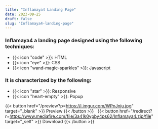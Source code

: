 ```yaml
---
title: "Inflamaya4 Landing Page"
date: 2023-09-25
draft: false
slug: "Inflamaya4-landing-page"
---
```

### __Inflamaya4__ a __landing page__ designed using the following techniques:
- {{< icon "code" >}}: HTML
- {{< icon "eye" >}}: CSS
- {{< icon "wand-magic-sparkles" >}}: Javascript  

### It is characterized by the following:
- {{< icon "star" >}}: Responsive
- {{< icon "heart-empty" >}}:  Popup

<!--adsense-->

{{< button href="/preview?p=https://i.imgur.com/WPnJnju.jpg" target="_blank" >}}
Preview
{{< /button >}} &nbsp; {{< button href="/redirect?r=https://www.mediafire.com/file/3a41k0ypby4ps62/Inflamaya4.zip/file" target="_self" >}}
Download
{{< /button >}}
